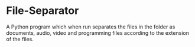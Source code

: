 # File-Separator
A Python program which when run separates the files in the folder as documents, audio, video and programming files according to the extension of the files.
